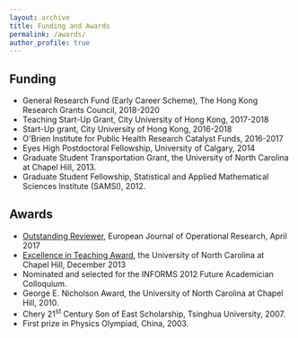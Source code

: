 ```yaml
---
layout: archive
title: Funding and Awards
permalink: /awards/
author_profile: true
---
```


## Funding

* General Research Fund (Early Career Scheme), The Hong Kong Research Grants Council, 2018-2020
* Teaching Start-Up Grant, City University of Hong Kong, 2017-2018
* Start-Up grant, City University of Hong Kong, 2016-2018
* O'Brien Institute for Public Health Research Catalyst Funds, 2016-2017
* Eyes High Postdoctoral Fellowship, University of Calgary, 2014
* Graduate Student Transportation Grant, the University of North Carolina at Chapel Hill, 2013.
* Graduate Student Fellowship, Statistical and Applied Mathematical Sciences Institute (SAMSI), 2012.

## Awards

* [Outstanding Reviewer](/files/OutstandingAward-EJOR.pdf), European Journal of Operational Research, April 2017
* [Excellence in Teaching Award](/files/UNC-Teaching-Award.pdf), the University of North Carolina at Chapel Hill, December 2013
* Nominated and selected for the INFORMS 2012 Future Academician Colloquium.
* George E. Nicholson Award, the University of North Carolina at Chapel Hill, 2010.
* Chery $21$<sup>st</sup> Century Son of East Scholarship, Tsinghua University, 2007.
* First prize in Physics Olympiad, China, 2003.
